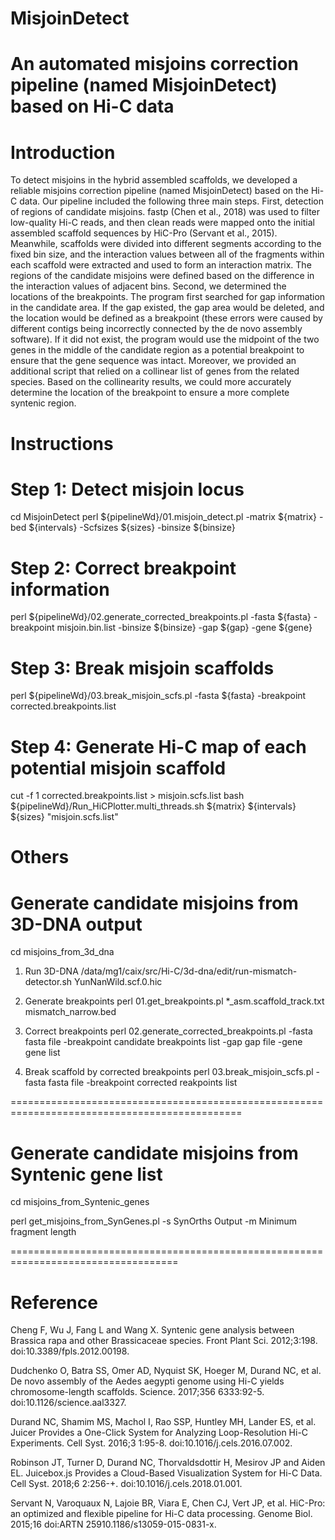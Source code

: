 # MisjoinDetect 

# An automated misjoins correction pipeline (named MisjoinDetect) based on Hi-C data

# Introduction
To detect misjoins in the hybrid assembled scaffolds, we developed a reliable misjoins correction pipeline (named MisjoinDetect) based on the Hi-C data. Our pipeline included the following three main steps. First, detection of regions of candidate misjoins. fastp (Chen et al., 2018) was used to filter low-quality Hi-C reads, and then clean reads were mapped onto the initial assembled scaffold sequences by HiC-Pro (Servant et al., 2015). Meanwhile, scaffolds were divided into different segments according to the fixed bin size, and the interaction values between all of the fragments within each scaffold were extracted and used to form an interaction matrix. The regions of the candidate misjoins were defined based on the difference in the interaction values of adjacent bins. Second, we determined the locations of the breakpoints. The program first searched for gap information in the candidate area. If the gap existed, the gap area would be deleted, and the location would be defined as a breakpoint (these errors were caused by different contigs being incorrectly connected by the de novo assembly software). If it did not exist, the program would use the midpoint of the two genes in the middle of the candidate region as a potential breakpoint to ensure that the gene sequence was intact. Moreover, we provided an additional script that relied on a collinear list of genes from the related species. Based on the collinearity results, we could more accurately determine the location of the breakpoint to ensure a more complete syntenic region. 

# Instructions
# Step 1: Detect misjoin locus
cd MisjoinDetect
perl  ${pipelineWd}/01.misjoin_detect.pl  -matrix ${matrix} -bed ${intervals} -Scfsizes ${sizes} -binsize ${binsize}

# Step 2: Correct breakpoint information
perl ${pipelineWd}/02.generate_corrected_breakpoints.pl -fasta ${fasta}  -breakpoint misjoin.bin.list -binsize ${binsize}  -gap ${gap}  -gene  ${gene}

# Step 3: Break misjoin scaffolds
perl ${pipelineWd}/03.break_misjoin_scfs.pl  -fasta  ${fasta}  -breakpoint  corrected.breakpoints.list

# Step 4: Generate Hi-C map of each potential misjoin scaffold
cut -f 1 corrected.breakpoints.list > misjoin.scfs.list
bash ${pipelineWd}/Run_HiCPlotter.multi_threads.sh  ${matrix} ${intervals} ${sizes} "misjoin.scfs.list"

# Others

# Generate candidate misjoins from 3D-DNA output
cd misjoins_from_3d_dna

1. Run 3D-DNA
/data/mg1/caix/src/Hi-C/3d-dna/edit/run-mismatch-detector.sh  YunNanWild.scf.0.hic  

2. Generate breakpoints 
perl  01.get_breakpoints.pl  *_asm.scaffold_track.txt  mismatch_narrow.bed

3. Correct breakpoints
perl  02.generate_corrected_breakpoints.pl -fasta  fasta file  -breakpoint  candidate breakpoints list  -gap gap file  -gene  gene list  

4. Break scaffold by corrected breakpoints
perl  03.break_misjoin_scfs.pl   -fasta   fasta file   -breakpoint   corrected reakpoints list 

==============================================================================================

# Generate candidate misjoins from Syntenic gene list
cd misjoins_from_Syntenic_genes
 
perl  get_misjoins_from_SynGenes.pl -s SynOrths Output   -m Minimum fragment length
 
===================================================================================

# Reference

Cheng F, Wu J, Fang L and Wang X. Syntenic gene analysis between Brassica rapa and other Brassicaceae species. Front Plant Sci. 2012;3:198. doi:10.3389/fpls.2012.00198.

Dudchenko O, Batra SS, Omer AD, Nyquist SK, Hoeger M, Durand NC, et al. De novo assembly of the Aedes aegypti genome using Hi-C yields chromosome-length scaffolds. Science. 2017;356 6333:92-5. doi:10.1126/science.aal3327.

Durand NC, Shamim MS, Machol I, Rao SSP, Huntley MH, Lander ES, et al. Juicer Provides a One-Click System for Analyzing Loop-Resolution Hi-C Experiments. Cell Syst. 2016;3 1:95-8. doi:10.1016/j.cels.2016.07.002.

Robinson JT, Turner D, Durand NC, Thorvaldsdottir H, Mesirov JP and Aiden EL. Juicebox.js Provides a Cloud-Based Visualization System for Hi-C Data. Cell Syst. 2018;6 2:256-+. doi:10.1016/j.cels.2018.01.001.

Servant N, Varoquaux N, Lajoie BR, Viara E, Chen CJ, Vert JP, et al. HiC-Pro: an optimized and flexible pipeline for Hi-C data processing. Genome Biol. 2015;16  doi:ARTN 25910.1186/s13059-015-0831-x.
